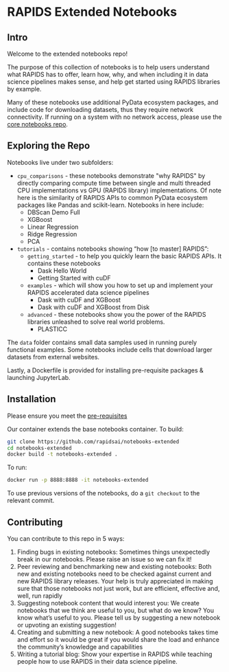 # RAPIDS Extended Notebooks
## Intro
Welcome to the extended notebooks repo!

The purpose of this collection of notebooks is to help users understand what RAPIDS has to offer, learn how, why, and when including it in data science pipelines makes sense, and help get started using RAPIDS libraries by example. 

Many of these notebooks use additional PyData ecosystem packages, and include code for downloading datasets, thus they require network connectivity. If running on a system with no network access, please use the [core notebooks repo](https://github.com/rapidsai/notebooks).

## Exploring the Repo
Notebooks live under two subfolders:
- `cpu_comparisons` - these notebooks demonstrate "why RAPIDS" by directly comparing compute time between single and multi threaded CPU implementations vs GPU (RAPIDS library) implementations. Of note here is the similarity of RAPIDS APIs to common PyData ecosystem packages like Pandas and scikit-learn. Notebooks in here include: 
    - DBScan Demo Full
    - XGBoost
    - Linear Regression
    - Ridge Regression
    - PCA
- `tutorials` - contains notebooks showing “how [to master] RAPIDS”:
    - `getting_started` - to help you quickly learn the basic RAPIDS APIs.  It contains these notebooks
        - Dask Hello World
        - Getting Started with cuDF
    - `examples` - which will show you how to set up and implement your RAPIDS accelerated data science pipelines
        - Dask with cuDF and XGBoost
        - Dask with cuDF and XGBoost from Disk
    - `advanced` - these notebooks show you the power of the RAPIDS libraries unleashed to solve real world problems.  
        - PLASTICC 

The `data` folder contains small data samples used in running purely functional examples. Some notebooks include cells that download larger datasets from external websites.

Lastly, a Dockerfile is provided for installing pre-requisite packages & launching JupyterLab.

## Installation

Please ensure you meet the [pre-requisites](https://rapids.ai/start.html#prerequisites)

Our container extends the base notebooks container. To build:
```bash
git clone https://github.com/rapidsai/notebooks-extended
cd notebooks-extended
docker build -t notebooks-extended .
```

To run:
```bash
docker run -p 8888:8888 -it notebooks-extended
```

To use previous versions of the notebooks, do a `git checkout` to the relevant commit.

## Contributing
You can contribute to this repo in 5 ways:
1. Finding bugs in existing notebooks:
   Sometimes things unexpectedly break in our notebooks. Please raise an issue so we can fix it!
2. Peer reviewing and benchmarking new and existing notebooks:
   Both new and existing notebooks need to be checked against current and new RAPIDS library releases. Your help is truly appreciated in making sure that those notebooks not just work, but are efficient, effective and, well, run rapidly
3. Suggesting notebook content that would interest you:
   We create notebooks that we think are useful to you, but what do we know? You know what’s useful to you. Please tell us by suggesting a new notebook or upvoting an existing suggestion!
4. Creating and submitting a new notebook:
   A good notebooks takes time and effort so it would be great if you would share the load and enhance the community’s knowledge and capabilities
5. Writing a tutorial blog:
   Show your expertise in RAPIDS while teaching people how to use RAPIDS in their data science pipeline.
